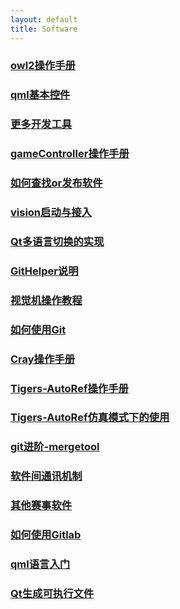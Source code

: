 ```yaml
---
layout: default 
title: Software
---
```

### [owl2操作手册](/owl2操作手册)
### [qml基本控件](/qml基本控件)
### [更多开发工具](/更多开发工具)
### [gameController操作手册](/gameController操作手册)
### [如何查找or发布软件](/如何查找or发布软件)
### [vision启动与接入](/vision启动与接入)
### [Qt多语言切换的实现](/Qt多语言切换的实现)
### [GitHelper说明](/GitHelper说明)
### [视觉机操作教程](/视觉机操作教程)
### [如何使用Git](/如何使用Git)
### [Cray操作手册](/Cray操作手册)
### [Tigers-AutoRef操作手册](/Tigers-AutoRef操作手册)
### [Tigers-AutoRef仿真模式下的使用](/Tigers-AutoRef仿真模式下的使用)
### [git进阶-mergetool](/git进阶-mergetool)
### [软件间通讯机制](/软件间通讯机制)
### [其他赛事软件](/其他赛事软件)
### [如何使用Gitlab](/如何使用Gitlab)
### [qml语言入门](/qml语言入门)
### [Qt生成可执行文件](/Qt生成可执行文件)
